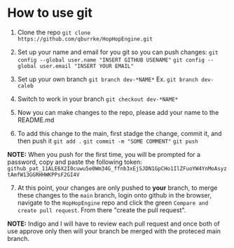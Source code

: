 # How to use git

1. Clone the repo
`git clone https://github.com/qburrke/HopHopEngine.git`

2. Set up your name and email for you git so you can push changes:
`git config --global user.name "INSERT GITHUB USENAME"` 
`git config --global user.email "INSERT YOUR EMAIL"`

3. Set up your own branch
`git branch dev-*NAME*` Ex. `git branch dev-caleb`

4. Switch to work in your branch
`git checkout dev-*NAME*`

5. Now you can make changes to the repo, please add your name to the README.md

6. To add this change to the main, first stadge the change, commit it, and then push it
`git add .`
`git commit -m "SOME COMMENT"`
`git push`

**NOTE:** When you push for the first time, you will be prompted for a password, copy and paste the following token:
`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`

7. At this point, your changes are only pushed to **your** branch, to merge these changes to the `main` branch, login onto github in the browser, navigate to the `HopHopEngine` repo and click the green `Compare and create pull request`. From there "create the pull request".

**NOTE:** Indigo and I will have to review each pull request and once both of use approve only then will your branch be merged with the proteced main branch.
